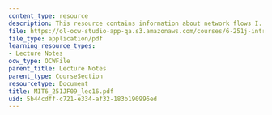 ```yaml
---
content_type: resource
description: This resource contains information about network flows I.
file: https://ol-ocw-studio-app-qa.s3.amazonaws.com/courses/6-251j-introduction-to-mathematical-programming-fall-2009/5b44cdffc721e334af32183b190996ed_MIT6_251JF09_lec16.pdf
file_type: application/pdf
learning_resource_types:
- Lecture Notes
ocw_type: OCWFile
parent_title: Lecture Notes
parent_type: CourseSection
resourcetype: Document
title: MIT6_251JF09_lec16.pdf
uid: 5b44cdff-c721-e334-af32-183b190996ed
---
```


